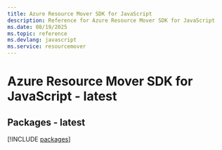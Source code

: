 ```yaml
---
title: Azure Resource Mover SDK for JavaScript
description: Reference for Azure Resource Mover SDK for JavaScript
ms.date: 08/19/2025
ms.topic: reference
ms.devlang: javascript
ms.service: resourcemover
---
```

# Azure Resource Mover SDK for JavaScript - latest
## Packages - latest
[!INCLUDE [packages](resource-mover-index.md)]